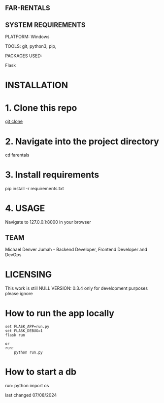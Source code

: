 ## FAR-RENTALS

## SYSTEM REQUIREMENTS
PLATFORM: Windows

TOOLS: git, python3, pip,

PACKAGES USED:

Flask

# INSTALLATION
# 1. Clone this repo

[git clone](https://github.com/michaeljumah/FAR-RENTAL.git)

# 2. Navigate into the project directory

cd farentals

# 3. Install requirements

pip install -r requirements.txt

# 4. USAGE
Navigate to 127.0.0.1:8000 in your browser

## TEAM
Michael Denver Jumah - Backend Developer, Frontend Developer and DevOps
# LICENSING
This work is still NULL
VERSION: 0.3.4 only for development purposes please ignore


# How to run the app locally
    set FLASK_APP=run.py 
    set FLASK_DEBUG=1
    flask run

    or
    run:
        python run.py

# How to start a db 
run:
    python
    import os



last changed 07/08/2024
